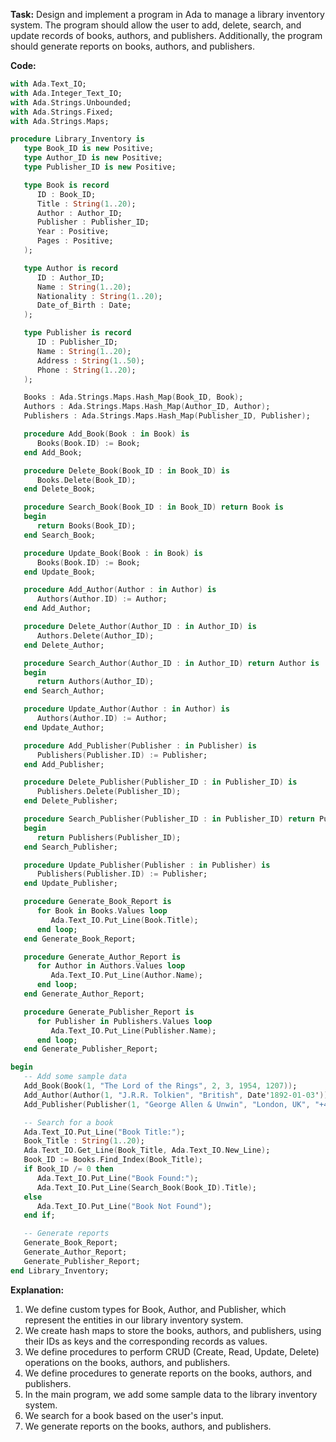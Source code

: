 **Task:** Design and implement a program in Ada to manage a library inventory system. The program should allow the user to add, delete, search, and update records of books, authors, and publishers. Additionally, the program should generate reports on books, authors, and publishers.

**Code:**

```ada
with Ada.Text_IO;
with Ada.Integer_Text_IO;
with Ada.Strings.Unbounded;
with Ada.Strings.Fixed;
with Ada.Strings.Maps;

procedure Library_Inventory is
   type Book_ID is new Positive;
   type Author_ID is new Positive;
   type Publisher_ID is new Positive;

   type Book is record
      ID : Book_ID;
      Title : String(1..20);
      Author : Author_ID;
      Publisher : Publisher_ID;
      Year : Positive;
      Pages : Positive;
   );

   type Author is record
      ID : Author_ID;
      Name : String(1..20);
      Nationality : String(1..20);
      Date_of_Birth : Date;
   );

   type Publisher is record
      ID : Publisher_ID;
      Name : String(1..20);
      Address : String(1..50);
      Phone : String(1..20);
   );

   Books : Ada.Strings.Maps.Hash_Map(Book_ID, Book);
   Authors : Ada.Strings.Maps.Hash_Map(Author_ID, Author);
   Publishers : Ada.Strings.Maps.Hash_Map(Publisher_ID, Publisher);

   procedure Add_Book(Book : in Book) is
      Books(Book.ID) := Book;
   end Add_Book;

   procedure Delete_Book(Book_ID : in Book_ID) is
      Books.Delete(Book_ID);
   end Delete_Book;

   procedure Search_Book(Book_ID : in Book_ID) return Book is
   begin
      return Books(Book_ID);
   end Search_Book;

   procedure Update_Book(Book : in Book) is
      Books(Book.ID) := Book;
   end Update_Book;

   procedure Add_Author(Author : in Author) is
      Authors(Author.ID) := Author;
   end Add_Author;

   procedure Delete_Author(Author_ID : in Author_ID) is
      Authors.Delete(Author_ID);
   end Delete_Author;

   procedure Search_Author(Author_ID : in Author_ID) return Author is
   begin
      return Authors(Author_ID);
   end Search_Author;

   procedure Update_Author(Author : in Author) is
      Authors(Author.ID) := Author;
   end Update_Author;

   procedure Add_Publisher(Publisher : in Publisher) is
      Publishers(Publisher.ID) := Publisher;
   end Add_Publisher;

   procedure Delete_Publisher(Publisher_ID : in Publisher_ID) is
      Publishers.Delete(Publisher_ID);
   end Delete_Publisher;

   procedure Search_Publisher(Publisher_ID : in Publisher_ID) return Publisher is
   begin
      return Publishers(Publisher_ID);
   end Search_Publisher;

   procedure Update_Publisher(Publisher : in Publisher) is
      Publishers(Publisher.ID) := Publisher;
   end Update_Publisher;

   procedure Generate_Book_Report is
      for Book in Books.Values loop
         Ada.Text_IO.Put_Line(Book.Title);
      end loop;
   end Generate_Book_Report;

   procedure Generate_Author_Report is
      for Author in Authors.Values loop
         Ada.Text_IO.Put_Line(Author.Name);
      end loop;
   end Generate_Author_Report;

   procedure Generate_Publisher_Report is
      for Publisher in Publishers.Values loop
         Ada.Text_IO.Put_Line(Publisher.Name);
      end loop;
   end Generate_Publisher_Report;

begin
   -- Add some sample data
   Add_Book(Book(1, "The Lord of the Rings", 2, 3, 1954, 1207));
   Add_Author(Author(1, "J.R.R. Tolkien", "British", Date'1892-01-03'));
   Add_Publisher(Publisher(1, "George Allen & Unwin", "London, UK", "+44 (0)20 7405 0801"));

   -- Search for a book
   Ada.Text_IO.Put_Line("Book Title:");
   Book_Title : String(1..20);
   Ada.Text_IO.Get_Line(Book_Title, Ada.Text_IO.New_Line);
   Book_ID := Books.Find_Index(Book_Title);
   if Book_ID /= 0 then
      Ada.Text_IO.Put_Line("Book Found:");
      Ada.Text_IO.Put_Line(Search_Book(Book_ID).Title);
   else
      Ada.Text_IO.Put_Line("Book Not Found");
   end if;

   -- Generate reports
   Generate_Book_Report;
   Generate_Author_Report;
   Generate_Publisher_Report;
end Library_Inventory;
```

**Explanation:**

1. We define custom types for Book, Author, and Publisher, which represent the entities in our library inventory system.
2. We create hash maps to store the books, authors, and publishers, using their IDs as keys and the corresponding records as values.
3. We define procedures to perform CRUD (Create, Read, Update, Delete) operations on the books, authors, and publishers.
4. We define procedures to generate reports on the books, authors, and publishers.
5. In the main program, we add some sample data to the library inventory system.
6. We search for a book based on the user's input.
7. We generate reports on the books, authors, and publishers.